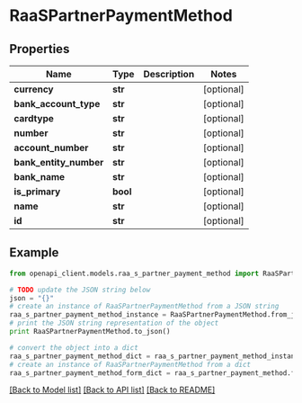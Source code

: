 # RaaSPartnerPaymentMethod


## Properties
Name | Type | Description | Notes
------------ | ------------- | ------------- | -------------
**currency** | **str** |  | [optional] 
**bank_account_type** | **str** |  | [optional] 
**cardtype** | **str** |  | [optional] 
**number** | **str** |  | [optional] 
**account_number** | **str** |  | [optional] 
**bank_entity_number** | **str** |  | [optional] 
**bank_name** | **str** |  | [optional] 
**is_primary** | **bool** |  | [optional] 
**name** | **str** |  | [optional] 
**id** | **str** |  | [optional] 

## Example

```python
from openapi_client.models.raa_s_partner_payment_method import RaaSPartnerPaymentMethod

# TODO update the JSON string below
json = "{}"
# create an instance of RaaSPartnerPaymentMethod from a JSON string
raa_s_partner_payment_method_instance = RaaSPartnerPaymentMethod.from_json(json)
# print the JSON string representation of the object
print RaaSPartnerPaymentMethod.to_json()

# convert the object into a dict
raa_s_partner_payment_method_dict = raa_s_partner_payment_method_instance.to_dict()
# create an instance of RaaSPartnerPaymentMethod from a dict
raa_s_partner_payment_method_form_dict = raa_s_partner_payment_method.from_dict(raa_s_partner_payment_method_dict)
```
[[Back to Model list]](../README.md#documentation-for-models) [[Back to API list]](../README.md#documentation-for-api-endpoints) [[Back to README]](../README.md)


